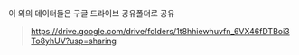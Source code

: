 이 외의 데이터들은 구글 드라이브 공유폴더로 공유

> https://drive.google.com/drive/folders/1t8hhiewhuvfn_6VX46fDTBoi3To8yhUV?usp=sharing
